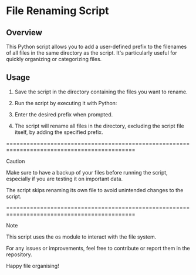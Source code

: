 # File Renaming Script

## Overview

This Python script allows you to add a user-defined prefix to the filenames of all files in the same directory as the script. It's particularly useful for quickly organizing or categorizing files.

## Usage

1. Save the script in the directory containing the files you want to rename.

2. Run the script by executing it with Python:

3. Enter the desired prefix when prompted.

4. The script will rename all files in the directory, excluding the script file itself, by adding the specified prefix.

============================================================================================

Caution

Make sure to have a backup of your files before running the script, especially if you are testing it on important data.

The script skips renaming its own file to avoid unintended changes to the script.

============================================================================================

Note

This script uses the os module to interact with the file system.

For any issues or improvements, feel free to contribute or report them in the repository.

Happy file organising!

